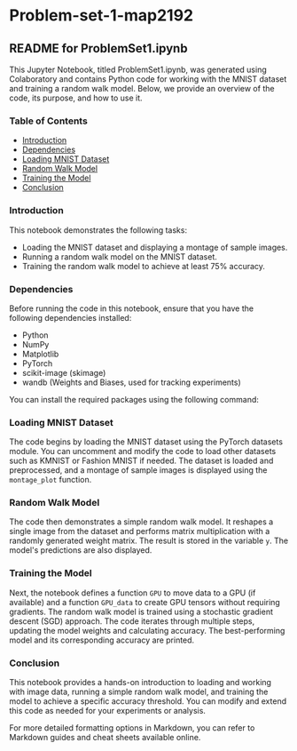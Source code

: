 # Problem-set-1-map2192
## README for ProblemSet1.ipynb

This Jupyter Notebook, titled ProblemSet1.ipynb, was generated using Colaboratory and contains Python code for working with the MNIST dataset and training a random walk model. Below, we provide an overview of the code, its purpose, and how to use it.

### Table of Contents
- [Introduction](#introduction)
- [Dependencies](#dependencies)
- [Loading MNIST Dataset](#loading-mnist-dataset)
- [Random Walk Model](#random-walk-model)
- [Training the Model](#training-the-model)
- [Conclusion](#conclusion)

### Introduction
This notebook demonstrates the following tasks:

- Loading the MNIST dataset and displaying a montage of sample images.
- Running a random walk model on the MNIST dataset.
- Training the random walk model to achieve at least 75% accuracy.

### Dependencies
Before running the code in this notebook, ensure that you have the following dependencies installed:

- Python
- NumPy
- Matplotlib
- PyTorch
- scikit-image (skimage)
- wandb (Weights and Biases, used for tracking experiments)

You can install the required packages using the following command:


### Loading MNIST Dataset
The code begins by loading the MNIST dataset using the PyTorch datasets module. You can uncomment and modify the code to load other datasets such as KMNIST or Fashion MNIST if needed. The dataset is loaded and preprocessed, and a montage of sample images is displayed using the `montage_plot` function.

### Random Walk Model
The code then demonstrates a simple random walk model. It reshapes a single image from the dataset and performs matrix multiplication with a randomly generated weight matrix. The result is stored in the variable `y`. The model's predictions are also displayed.

### Training the Model
Next, the notebook defines a function `GPU` to move data to a GPU (if available) and a function `GPU_data` to create GPU tensors without requiring gradients. The random walk model is trained using a stochastic gradient descent (SGD) approach. The code iterates through multiple steps, updating the model weights and calculating accuracy. The best-performing model and its corresponding accuracy are printed.

### Conclusion
This notebook provides a hands-on introduction to loading and working with image data, running a simple random walk model, and training the model to achieve a specific accuracy threshold. You can modify and extend this code as needed for your experiments or analysis.

For more detailed formatting options in Markdown, you can refer to Markdown guides and cheat sheets available online.
